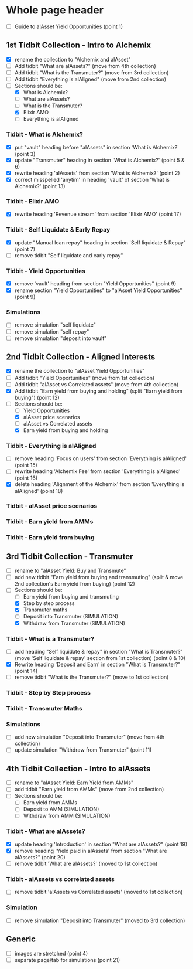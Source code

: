 # Whole page header

- [ ] Guide to alAsset Yield Opportunities (point 1)

## 1st Tidbit Collection - Intro to Alchemix

- [x] rename the collection to "Alchemix and alAsset"
- [ ] Add tidbit "What are alAssets?" (move from 4th collection)
- [ ] Add tidbit "What is the Transmuter?" (move from 3rd collection)
- [ ] Add tidbit "Everything is alAligned" (move from 2nd collection)
- [ ] Sections should be:
  - [x] What is Alchemix?
  - [ ] What are alAssets?
  - [ ] What is the Transmuter?
  - [x] Elixir AMO
  - [ ] Everything is alAligned

### Tidbit - What is Alchemix?

- [x] put "vault" heading before "alAssets" in section 'What is Alchemix?' (point 3)
- [x] update "Transmuter" heading in section 'What is Alchemix?' (point 5 & 6)
- [x] rewrite heading 'alAssets' from section 'What is Alchemix?' (point 2)
- [x] correct misspelled 'anytim' in heading 'vault' of section 'What is Alchemix?' (point 13)

### Tidbit - Elixir AMO

- [x] rewrite heading 'Revenue stream' from section 'Elixir AMO' (point 17)

### Tidbit - Self Liquidate & Early Repay

- [x] update "Manual loan repay" heading in section 'Self liquidate & Repay' (point 7)
- [ ] remove tidbit "Self liquidate and early repay"

### Tidbit - Yield Opportunities

- [x] remove 'vault' heading from section "Yield Opportunities" (point 9)
- [x] rename section "Yield Opportunities" to "alAsset Yield Opportunities" (point 9)

### Simulations

- [ ] remove simulation "self liquidate"
- [ ] remove simulation "self repay"
- [ ] remove simulation "deposit into vault"

## 2nd Tidbit Collection - Aligned Interests

- [x] rename the collection to "alAsset Yield Opportunities"
- [ ] Add tidbit "Yield Opportunities" (move from 1st collection)
- [ ] Add tidbit "alAsset vs Correlated assets" (move from 4th collection)
- [x] Add tidbit "Earn yield from buying and holding" (split "Earn yield from buying") (point 12)
- [ ] Sections should be:
  - [ ] Yield Opportunities
  - [x] alAsset price scenarios
  - [ ] alAsset vs Correlated assets
  - [x] Earn yield from buying and holding

### Tidbit - Everything is alAligned

- [ ] remove heading 'Focus on users' from section 'Everything is alAligned' (point 15)
- [ ] rewrite heading 'Alchemix Fee' from section 'Everything is alAligned' (point 16)
- [x] delete heading 'Alignment of the Alchemix' from section 'Everything is alAligned' (point 18)

### Tidbit - alAsset price scenarios

### Tidbit - Earn yield from AMMs

### Tidbit - Earn yield from buying

## 3rd Tidbit Collection - Transmuter

- [ ] rename to "alAsset Yield: Buy and Transmute"
- [ ] add new tidbit "Earn yield from buying and transmuting" (split & move 2nd collection's Earn yield from buying) (point 12)
- [ ] Sections should be:
  - [ ] Earn yield from buying and transmuting
  - [x] Step by step process
  - [x] Transmuter maths
  - [ ] Deposit into Transmuter (SIMULATION)
  - [x] Withdraw from Transmuter (SIMULATION)

### Tidbit - What is a Transmuter?

- [ ] add heading "Self liquidate & repay" in section "What is Transmuter?" (move 'Self liquidate & repay' section from 1st collection) (point 8 & 10)
- [x] Rewrite heading 'Deposit and Earn' in section "What is Transmuter?" (point 14)
- [ ] remove tidbit "What is the Transmuter?" (move to 1st collection)

### Tidbit - Step by Step process

### Tidbit - Transmuter Maths

### Simulations

- [ ] add new simulation "Deposit into Transmuter" (move from 4th collection)
- [ ] update simulation "Withdraw from Transmuter" (point 11)

## 4th Tidbit Collection - Intro to alAssets

- [ ] rename to "alAsset Yield: Earn Yield from AMMs"
- [ ] add tidbit "Earn yield from AMMs" (move from 2nd collection)
- [ ] Sections should be:
  - [ ] Earn yield from AMMs
  - [ ] Deposit to AMM (SIMULATION)
  - [ ] Withdraw from AMM (SIMULATION)

### Tidbit - What are alAssets?

- [x] update heading 'Introduction' in section "What are alAssets?" (point 19)
- [x] remove heading 'Yield paid in alAssets' from section "What are alAssets?" (point 20)
- [ ] remove tidbit 'What are alAssets?' (moved to 1st collection)

### Tidbit - alAssets vs correlated assets

- [ ] remove tidbit 'alAssets vs Correlated assets' (moved to 1st collection)

### Simulation

- [ ] remove simulation "Deposit into Transmuter" (moved to 3rd collection)

## Generic

- [ ] images are stretched (point 4)
- [ ] separate page/tab for simulations (point 21)
